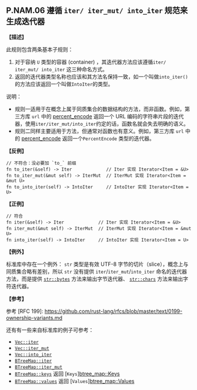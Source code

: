 ## P.NAM.06 遵循 `iter/ iter_mut/ into_iter` 规范来生成迭代器

**【描述】**

此规则包含两条基本子规则：

1. 对于容纳 `U` 类型的容器 (container) ，其迭代器方法应该遵循`iter/ iter_mut/ into_iter` 这三种命名方式。
2. 返回的迭代器类型名称也应该和其方法名保持一致，如一个叫做`into_iter()`的方法应该返回一个叫做`IntoIter`的类型。

说明：

- 规则一适用于在概念上属于同质集合的数据结构的方法，而非函数。例如，第三方库 `url`  中的 [percent_encode](https://docs.rs/url/1.4.0/url/percent_encoding/fn.percent_encode.html) 返回一个 URL 编码的字符串片段的迭代器，使用`iter/iter_mut/into_iter`约定的话，函数名就会失去明确的语义。
- 规则二同样主要适用于方法，但通常对函数也有意义。例如，第三方库 `url`  中的 [percent_encode](https://docs.rs/url/1.4.0/url/percent_encoding/fn.percent_encode.html) 返回一个`PercentEncode` 类型的迭代器。


**【反例】**

```rust,ignored
// 不符合：没必要加 `to_` 前缀
fn to_iter(&self) -> Iter             // Iter 实现 Iterator<Item = &U>
fn to_iter_mut(&mut self) -> IterMut  // IterMut 实现 Iterator<Item = &mut U>
fn to_into_iter(self) -> IntoIter     // IntoIter 实现 Iterator<Item = U>
```

**【正例】**

```rust,ignored
// 符合
fn iter(&self) -> Iter             // Iter 实现 Iterator<Item = &U>
fn iter_mut(&mut self) -> IterMut  // IterMut 实现 Iterator<Item = &mut U>
fn into_iter(self) -> IntoIter     // IntoIter 实现 Iterator<Item = U>
```

**【例外】**

标准库中存在一个例外： `str` 类型是有效 UTF-8 字节的切片（slice），概念上与同质集合略有差别，所以 `str` 没有提供 `iter`/`iter_mut`/`into_iter` 命名的迭代器方法，而是提供 [`str::bytes`](https://doc.rust-lang.org/stable/std/primitive.str.html#method.bytes) 方法来输出字节迭代器、 [`str::chars`](https://doc.rust-lang.org/stable/std/primitive.str.html#method.chars) 方法来输出字符迭代器。


**【参考】**

参考 [RFC 199]: https://github.com/rust-lang/rfcs/blob/master/text/0199-ownership-variants.md

还有有一些来自标准库的例子可参考：

- [`Vec::iter`](https://doc.rust-lang.org/std/vec/struct.Vec.html#method.iter)
- [`Vec::iter_mut`](https://doc.rust-lang.org/std/vec/struct.Vec.html#method.iter_mut)
- [`Vec::into_iter`](https://doc.rust-lang.org/std/vec/struct.Vec.html#method.into_iter)
- [`BTreeMap::iter`](https://doc.rust-lang.org/std/collections/struct.BTreeMap.html#method.iter)
- [`BTreeMap::iter_mut`](https://doc.rust-lang.org/std/collections/struct.BTreeMap.html#method.iter_mut)
- [`BTreeMap::keys`](https://doc.rust-lang.org/std/collections/struct.BTreeMap.html#method.keys)  返回 [`Keys`][btree_map::Keys](https://doc.rust-lang.org/std/collections/btree_map/struct.Keys.html)
- [`BTreeMap::values`](https://doc.rust-lang.org/std/collections/struct.BTreeMap.html#method.values) 返回 [`Values`][btree_map::Values](https://doc.rust-lang.org/std/collections/btree_map/struct.Values.html)


